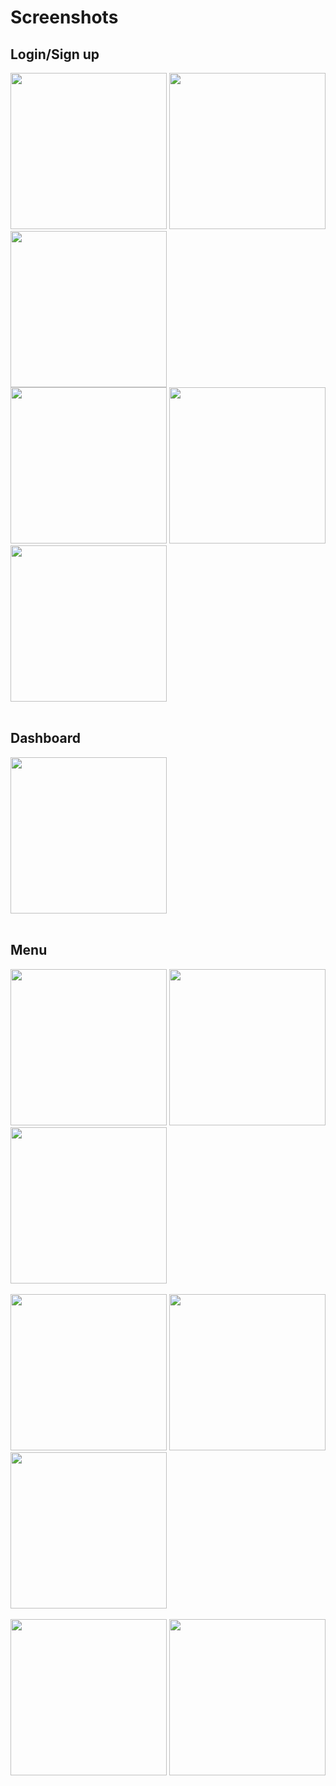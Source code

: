 # Screenshots

## Login/Sign up

<img src="https://user-images.githubusercontent.com/39546098/177978199-81640d4c-6aa8-4537-9ac9-52d0ae7e70c0.png" width="250" />       <img src="https://user-images.githubusercontent.com/39546098/177978201-5235d817-a282-43f8-9c50-8eda74ae2bd7.png" width="250" />       <img src="https://user-images.githubusercontent.com/39546098/177978205-c3856def-f9b3-46df-a0ce-8213f389ee3f.png" width="250" /> <br />      <img src="https://user-images.githubusercontent.com/39546098/177978208-738d513b-5189-49c1-870c-dc16b011998c.png" width="250" />       <img src="https://user-images.githubusercontent.com/39546098/177978211-e963b103-ee88-4ed2-8d87-920b79ae1724.png" width="250" />       <img src="https://user-images.githubusercontent.com/39546098/177978193-4f632288-e061-443e-b9fc-666d9fd5a302.png" width="250" /> <br /> <br />


## Dashboard
<img src="https://user-images.githubusercontent.com/39546098/177978250-e47770a7-8501-471e-8ca5-1be64a237f10.png" width="250" /> <br /> <br />


## Menu
<img src="https://user-images.githubusercontent.com/39546098/177980595-b9f6cd72-db77-49d4-8c9b-fc1aeadc23c2.png" width="250" />   <img src="https://user-images.githubusercontent.com/39546098/177980779-3f644b87-9e08-4f0b-8baa-d6685161a26f.png" width="250" />
<img src="https://user-images.githubusercontent.com/39546098/177980861-8182e549-76e5-4ec8-9fcf-5e4b101e28df.png" width="250" /> <br /> <br />
<img src="https://user-images.githubusercontent.com/39546098/177982236-997191f5-43ad-426f-94ff-d5a51a323962.png" width="250" />
<img src="https://user-images.githubusercontent.com/39546098/177982259-954fa1f4-0ea2-46cf-bf2b-6a99e240e83c.png" width="250" />
<img src="https://user-images.githubusercontent.com/39546098/177982269-c52bc52f-3d36-4371-aa45-d264149bbcab.png" width="250" /> <br /> <br />
<img src="https://user-images.githubusercontent.com/39546098/177982275-f890d8c0-eb53-469d-bbe9-e1c921c5edb0.png" width="250" /> 
<img src="https://user-images.githubusercontent.com/39546098/177982287-b913dfc5-3341-49aa-a767-037d4f8374a8.png" width="250" />



